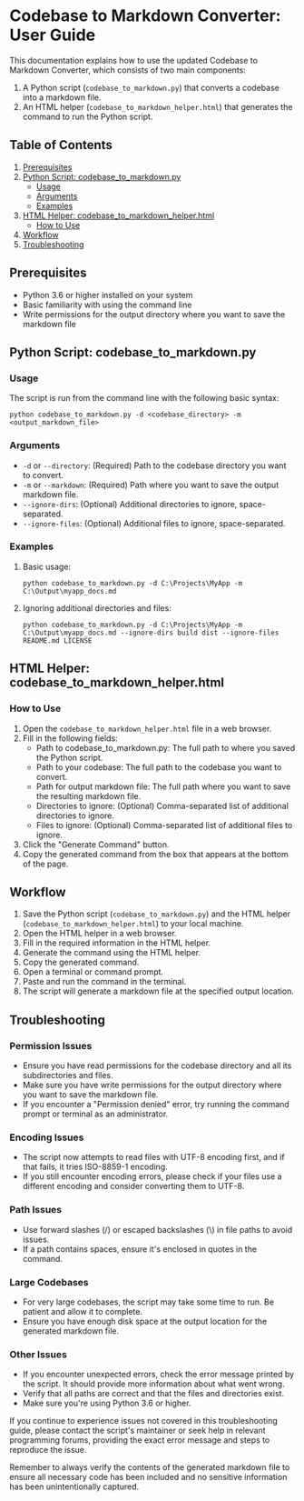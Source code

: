 # Codebase to Markdown Converter: User Guide

This documentation explains how to use the updated Codebase to Markdown Converter, which consists of two main components:
1. A Python script (`codebase_to_markdown.py`) that converts a codebase into a markdown file.
2. An HTML helper (`codebase_to_markdown_helper.html`) that generates the command to run the Python script.

## Table of Contents
1. [Prerequisites](#prerequisites)
2. [Python Script: codebase_to_markdown.py](#python-script-codebase_to_markdownpy)
   - [Usage](#usage)
   - [Arguments](#arguments)
   - [Examples](#examples)
3. [HTML Helper: codebase_to_markdown_helper.html](#html-helper-codebase_to_markdown_helperhtml)
   - [How to Use](#how-to-use)
4. [Workflow](#workflow)
5. [Troubleshooting](#troubleshooting)

## Prerequisites
- Python 3.6 or higher installed on your system
- Basic familiarity with using the command line
- Write permissions for the output directory where you want to save the markdown file

## Python Script: codebase_to_markdown.py

### Usage
The script is run from the command line with the following basic syntax:

```
python codebase_to_markdown.py -d <codebase_directory> -m <output_markdown_file>
```

### Arguments
- `-d` or `--directory`: (Required) Path to the codebase directory you want to convert.
- `-m` or `--markdown`: (Required) Path where you want to save the output markdown file.
- `--ignore-dirs`: (Optional) Additional directories to ignore, space-separated.
- `--ignore-files`: (Optional) Additional files to ignore, space-separated.

### Examples
1. Basic usage:
   ```
   python codebase_to_markdown.py -d C:\Projects\MyApp -m C:\Output\myapp_docs.md
   ```

2. Ignoring additional directories and files:
   ```
   python codebase_to_markdown.py -d C:\Projects\MyApp -m C:\Output\myapp_docs.md --ignore-dirs build dist --ignore-files README.md LICENSE
   ```

## HTML Helper: codebase_to_markdown_helper.html

### How to Use
1. Open the `codebase_to_markdown_helper.html` file in a web browser.
2. Fill in the following fields:
   - Path to codebase_to_markdown.py: The full path to where you saved the Python script.
   - Path to your codebase: The full path to the codebase you want to convert.
   - Path for output markdown file: The full path where you want to save the resulting markdown file.
   - Directories to ignore: (Optional) Comma-separated list of additional directories to ignore.
   - Files to ignore: (Optional) Comma-separated list of additional files to ignore.
3. Click the "Generate Command" button.
4. Copy the generated command from the box that appears at the bottom of the page.

## Workflow
1. Save the Python script (`codebase_to_markdown.py`) and the HTML helper (`codebase_to_markdown_helper.html`) to your local machine.
2. Open the HTML helper in a web browser.
3. Fill in the required information in the HTML helper.
4. Generate the command using the HTML helper.
5. Copy the generated command.
6. Open a terminal or command prompt.
7. Paste and run the command in the terminal.
8. The script will generate a markdown file at the specified output location.

## Troubleshooting

### Permission Issues
- Ensure you have read permissions for the codebase directory and all its subdirectories and files.
- Make sure you have write permissions for the output directory where you want to save the markdown file.
- If you encounter a "Permission denied" error, try running the command prompt or terminal as an administrator.

### Encoding Issues
- The script now attempts to read files with UTF-8 encoding first, and if that fails, it tries ISO-8859-1 encoding.
- If you still encounter encoding errors, please check if your files use a different encoding and consider converting them to UTF-8.

### Path Issues
- Use forward slashes (/) or escaped backslashes (\\) in file paths to avoid issues.
- If a path contains spaces, ensure it's enclosed in quotes in the command.

### Large Codebases
- For very large codebases, the script may take some time to run. Be patient and allow it to complete.
- Ensure you have enough disk space at the output location for the generated markdown file.

### Other Issues
- If you encounter unexpected errors, check the error message printed by the script. It should provide more information about what went wrong.
- Verify that all paths are correct and that the files and directories exist.
- Make sure you're using Python 3.6 or higher.

If you continue to experience issues not covered in this troubleshooting guide, please contact the script's maintainer or seek help in relevant programming forums, providing the exact error message and steps to reproduce the issue.

Remember to always verify the contents of the generated markdown file to ensure all necessary code has been included and no sensitive information has been unintentionally captured.
